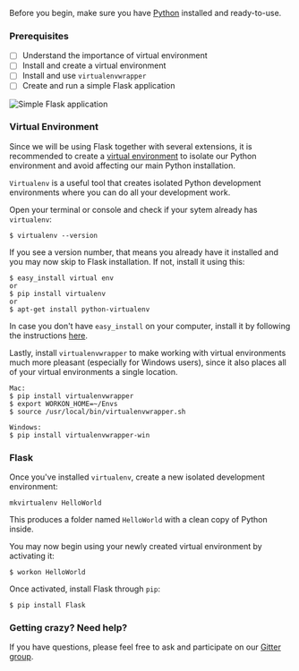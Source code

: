 Before you begin, make sure you have [Python](https://www.python.org/downloads/) installed and ready-to-use.

###  Prerequisites

- [ ] Understand the importance of virtual environment
- [ ] Install and create a virtual environment
- [ ] Install and use `virtualenvwrapper`
- [ ] Create and run a simple Flask application

![Simple Flask application](https://pythonspot-9329.kxcdn.com/wp-content/uploads/2015/03/python-flask-webapp.png)

### Virtual Environment

Since we will be using Flask together with several extensions, it is recommended to create a [virtual environment](https://pypi.python.org/pypi/virtualenv) to isolate our Python environment and avoid affecting our main Python installation.

`Virtualenv` is a useful tool that creates isolated Python development environments where you can do all your development work.

Open your terminal or console and check if your sytem already has `virtualenv`:

```shell
$ virtualenv --version
```

If you see a version number, that means you already have it installed and you may now skip to Flask installation. If not, install it using this:

```shell
$ easy_install virtual env
or
$ pip install virtualenv
or
$ apt-get install python-virtualenv
```

In case you don't have `easy_install` on your computer, install it by following the instructions [here](https://pypi.python.org/pypi/setuptools).

Lastly, install `virtualenvwrapper` to make working with virtual environments much more pleasant (especially for Windows users), since it also places all of your virtual environments a single location.

```shell
Mac:
$ pip install virtualenvwrapper
$ export WORKON_HOME=~/Envs
$ source /usr/local/bin/virtualenvwrapper.sh

Windows:
$ pip install virtualenvwrapper-win
```

### Flask

Once you've installed `virtualenv`, create a new isolated development environment:

```shell
mkvirtualenv HelloWorld
```

This produces a folder named `HelloWorld` with a clean copy of Python inside.

You may now begin using your newly created virtual environment by activating it:

```shell
$ workon HelloWorld
```

Once activated, install Flask through `pip`:

```shell
$ pip install Flask
```

### Getting crazy? Need help?
If you have questions, please feel free to ask and participate on our [Gitter group](https://gitter.im/WWCodeManila/Python).